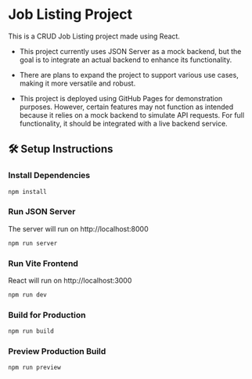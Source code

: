 # Job Listing Project

This is a CRUD Job Listing project made using React.
 
* This project currently uses JSON Server as a mock backend, but the goal is to integrate an actual backend to enhance its functionality. 
* There are plans to expand the project to support various use cases, making it more versatile and robust.

* This project is deployed using GitHub Pages for demonstration purposes. However, certain features may not function as intended because it relies on a mock backend to simulate API requests.
For full functionality, it should be integrated with a live backend service.


## 🛠️ Setup Instructions

### Install Dependencies

```bash
npm install
```

### Run JSON Server

The server will run on http://localhost:8000

```bash
npm run server
```

### Run Vite Frontend

React will run on http://localhost:3000

```bash
npm run dev
```

### Build for Production

```bash
npm run build
```

### Preview Production Build

```bash
npm run preview
```
